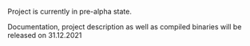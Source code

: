 
Project is currently in pre-alpha state.

Documentation, project description as well as compiled binaries will be released on 31.12.2021

